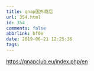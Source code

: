 ```yaml
---
title: qnap国外商店
url: 354.html
id: 354
comments: false
abbrlink: bf0e
date: 2019-06-21 12:25:36
tags:
---
```


https://qnapclub.eu/index.php/en
